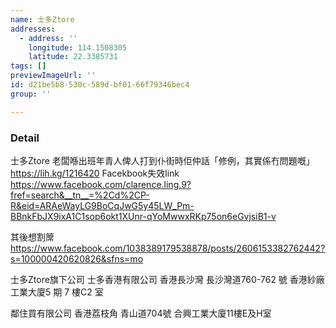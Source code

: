 ```yaml
---
name: 士多Ztore
addresses:
  - address: ''
    longitude: 114.1508305
    latitude: 22.3385731
tags: []
previewImageUrl: ''
id: d21be5b8-530c-589d-bf01-66f79346bec4
group: ''

---
```

### Detail
士多Ztore 老闆喺出班年青人俾人打到仆街時佢仲話「修例，其實係冇問題嘅」
https://lih.kg/1216420
Facekbook失效link
https://www.facebook.com/clarence.ling.9?fref=search&__tn__=%2Cd%2CP-R&eid=ARAeWayLG9BoCqJwG5y45LW_Pm-BBnkFbJX9ixA1C1sop6okt1XUnr-qYoMwwxRKp75on6eGvjsiB1-v

其後想割𥱊
https://www.facebook.com/1038389179538878/posts/2606153382762442?s=100000420620826&sfns=mo

士多Ztore旗下公司
士多香港有限公司
香港長沙灣
長沙灣道760-762 號
香港紗廠工業大廈5 期 7 樓C2 室

鄰住買有限公司
香港荔枝角
青山道704號
合興工業大廈11樓E及H室
